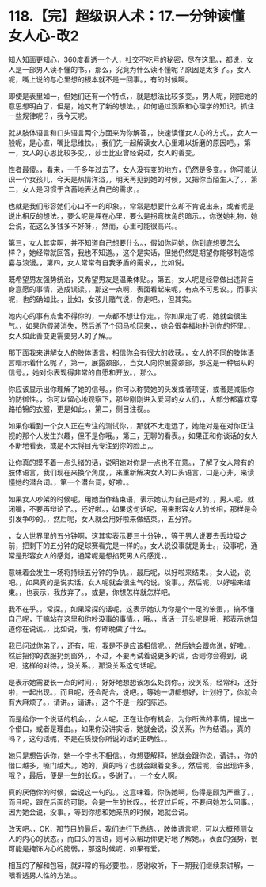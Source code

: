 # 118.【完】超级识人术：17.一分钟读懂女人心-改2

知人知面更知心，360度看透一个人，社交不吃亏的秘密，尽在这里。，都说，女人是一部男人读不懂的书。，那么，究竟为什么读不懂呢？原因是太多了。，女人呢，嘴上说的与心里想的根本就不是一回事。，有的时候啊。

即使是表里如一，但她们还有一个特点，，就是想法比较多变。，男人呢，刚把她的意思想明白了，但是，她又有了新的想法。，如何通过观察和心理学的知识，抓住一些规律呢？，我今天呢。

就从肢体语言和口头语言两个方面来为你解答，，快速读懂女人心的方式。，女人一般呢，是心直，嘴比思维快。，我们先一起解读女人心里难以折磨的原因吧。，第一，女人的心思比较多变。，莎士比亚曾经说过，女人的善变。

性者最傻。，看来，一千多年过去了，女人没有变的地方，仍然是多变。，你可能认识一个女孩儿，今天是热情洋溢，，明天再见到她的时候，又把你当陌生人了。，第二，女人是习惯于含蓄地表达自己的需求，。

也就是我们形容她们心口不一的印象。，常常是想要什么却不肯说出来，或者呢是说出相反的想法。，要么呢是埋在心里，要么是拐弯抹角的暗示。，你送她礼物，她会说，花这么多钱多不好呀，，然而，心里可能很高兴。。

第三，女人其实啊，并不知道自己想要什么。，假如你问她，你到底想要怎么样？，她经常就回答，我也不知道。，这个是实话，但她仍然是期望你能够制造惊喜与浪漫。，第四，女人常常有自我矛盾的需求，，比如说。

既希望男友强势统治，又希望男友是温柔体贴。，第五，女人呢是经常做出违背自身意愿的事情，造成误读。，那这一点啊，表面看起来呢，有点不可思议。，而事实呢，也的确如此。，比如，女孩儿赌气说，你走吧。，但其实。

她内心的事有点舍不得你的，一点都不想让你走。，你如果走了呢，她就会很生气。，如果你假装消失，然后杀了个回马枪回来，，她会很幸福地扑到你的怀里。，女人如此善变更需要男人的了解。。

那下面我来讲解女人的肢体语言，相信你会有很大的收获。，女人的不同的肢体语言暗示着什么呢？，第一，展露颈部。，当女人向你展露颈部，那这是一种屈从的信号。，她对你表现得非常的自愿和开放。，那么。

你应该显示出你理解了她的信号。，你可以称赞她的头发或者项链，或者是减低你的防御性。，你可以留心地观察下，那些刚刚进入爱河的女人们，，大部分都喜欢穿路柏锦的衣服，更是如此。，第二，侧目注视。。

如果你看到一个女人正在专注的测试你，，那就不太走远了，她绝对是在对你正注视的那个人发生兴趣，但不是你哦。，第三，无聊的看表。，如果正和你谈话的女人不断地看表，或是不太将目光专注到你的脸上，。

让你真的摸不着一点头绪的话，说明她对你是一点也不在意。，了解了女人常有的肢体语言，我们现在来换个角度，，来重新解决女人的口头语言，口是心非，来读懂她的潜台词。，第一个潜台词，好啦。。

如果女人吵架的时候呢，用她当作结束语，表示她认为自己是对的，，男人呢，就闭嘴，不要再辩论了。，还好啦。，如果这句话呢，用来形容女人的长相，那样是会引发争吵的。，然后呢，女人就会用好啦来做结束。，五分钟。

，女人世界里的五分钟啊，这其实表示要三十分钟，，等于男人说要去丢垃圾之前，把剩下的五分钟的足球赛看完是一样的。，女人说没事就是勇士。，没事呢，通常是形容女人的感觉，通常呢是想掐死男人的感觉，。

意味着会发生一场将持续五分钟的争执。，最后呢，以好啦来结束。，女人说，说吧。，如果真的是说实话，女人呢就会很生气的说，没事。，然后呢，以好啦来结束。，也表示，我放弃了。，或是，你想怎样就怎样吧。

我不在乎。，常探。，如果常探的话呢，这表示她认为你是个十足的笨蛋，，搞不懂自己呢，干嘛站在这里和你吵没事的事情。，哦。，当话一开头呢是哦，那表示她知道你在说谎。，比如说，哦，你昨晚做了什么。

我已问过你弟了。，还有，哦，我是不是应该相信呢。，然后她会跟你说，好啦。，然后把你的衣服扔到窗外。，不过，不要再试着说更多的谎，否则你会得到，说吧，这样的对待。，没关系。，那没关系这句话呢。

是表示她需要长一点的时间，，好好地想想该怎么处罚你。，没关系，经常和，还好啦，一起出现。，而且呢，还会配合，说吧。，等她一切都想好，计划好了，你就会有大麻烦了。，请讲。，请讲。，这个不是一般的陈述。

而是给你一个说话的机会。，女人呢，正在让你有机会，为你所做的事情，提出一个借口，或者是理由。，如果你没讲实话，她就会说，没关系，作为结语。，真的吗？，这句话呢，不是在质疑你所说的话的正确性。。

她只是想告诉你，她一个字也不相信。，你想要解释，她就会跟你说，请讲。，你的借口越多，嗓门越大。，她的，真的吗？也就会跟着变多。，然后呢，会出现许多，哦？，最后，便是一生的长叹。，多谢了。，一个女人啊。

真的厌倦你的时候，会说这一句的。，这意味着，你伤她啊，伤得是颇为严重了。，而且呢，跟在后面的可能，会是一生的长叹。，长叹过后呢，不要问她怎么回事。，因为她会说，没事。，等到你想和她亲热的时候，她就会说。

改天吧。，OK，那节目的最后，我们进行下总结。，肢体语言呢，可以大概预测女人的内心的状态。，而口头的言语，则可以帮助你更好地了解她。，表面的强势，很可能是掩饰内心的脆弱。，那这时候呢，如果有爱。

相互的了解和包容，就非常的有必要啦。，感谢收听，下一期我们继续来讲解，一眼看透男人性的方法。。
